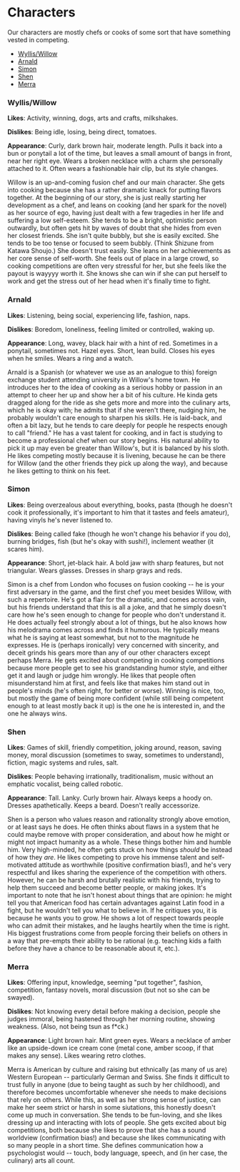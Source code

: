 Characters
===
Our characters are mostly chefs or cooks of some sort that have something vested in competing.

- [Wyllis/Willow](#wylliswillow)
- [Arnald](#arnald)
- [Simon](#simon)
- [Shen](#shen)
- [Merra](#merra)

### Wyllis/Willow
**Likes**: Activity, winning, dogs, arts and crafts, milkshakes.

**Dislikes**: Being idle, losing, being direct, tomatoes.

**Appearance**: Curly, dark brown hair, moderate length. Pulls it back into a bun or ponytail a lot of the time, but leaves a small amount of bangs in front, near her right eye. Wears a broken necklace with a charm she personally attached to it. Often wears a fashionable hair clip, but its style changes.

Willow is an up-and-coming fusion chef and our main character. She gets into cooking because she has a rather dramatic knack for putting flavors together. At the beginning of our story, she is just really starting her development as a chef, and leans on cooking (and her spark for the novel) as her source of ego, having just dealt with a few tragedies in her life and suffering a low self-esteem. She tends to be a bright, optimistic person outwardly, but often gets hit by waves of doubt that she hides from even her closest friends. She isn't quite bubbly, but she is easily excited. She tends to be too tense or focused to seem bubbly. (Think Shizune from Katawa Shoujo.) She doesn't trust easily. She leans on her achievements as her core sense of self-worth. She feels out of place in a large crowd, so cooking competitions are often very stressful for her, but she feels like the payout is wayyyy worth it. She knows she can win if she can put herself to work and get the stress out of her head when it's finally time to fight.


### Arnald
**Likes**: Listening, being social, experiencing life, fashion, naps.

**Dislikes**: Boredom, loneliness, feeling limited or controlled, waking up.

**Appearance**: Long, wavey, black hair with a hint of red. Sometimes in a ponytail, sometimes not. Hazel eyes. Short, lean build. Closes his eyes when he smiles. Wears a ring and a watch.

Arnald is a Spanish (or whatever we use as an analogue to this) foreign exchange student attending university in Willow's home town. He introduces her to the idea of cooking as a serious hobby or passion in an attempt to cheer her up and show her a bit of his culture. He kinda gets dragged along for the ride as she gets more and more into the culinary arts, which he is okay with; he admits that if she weren't there, nudging him, he probably wouldn't care enough to sharpen his skills. He is laid-back, and often a bit lazy, but he tends to care deeply for people he respects enough to call "friend." He has a vast talent for cooking, and in fact is studying to become a professional chef when our story begins. His natural ability to pick it up may even be greater than Willow's, but it is balanced by his sloth. He likes competing mostly because it is livening, because he can be there for Willow (and the other friends they pick up along the way), and because he likes getting to think on his feet.

### Simon
**Likes**: Being overzealous about everything, books, pasta (though he doesn't cook it professionally, it's important to him that it tastes and feels amateur), having vinyls he's never listened to.

**Dislikes**: Being called fake (though he won't change his behavior if you do), burning bridges, fish (but he's okay with sushi!), inclement weather (it scares him).

**Appearance**: Short, jet-black hair. A bold jaw with sharp features, but not triangular. Wears glasses. Dresses in sharp grays and reds.

Simon is a chef from London who focuses on fusion cooking -- he is your first adversary in the game, and the first chef you meet besides Willow, with such a repertoire. He's got a flair for the dramatic, and comes across vain, but his friends understand that this is all a joke, and that he simply doesn't care how he's seen enough to change for people who don't understand it. He does actually feel strongly about a lot of things, but he also knows how his melodrama comes across and finds it humorous. He typically means what he is saying at least somewhat, but not to the magnitude he expresses. He is (perhaps ironically) very concerned with sincerity, and deceit grinds his gears more than any of our other characters except perhaps Merra. He gets excited about competing in cooking competitions because more people get to see his grandstanding humor style, and either get it and laugh or judge him wrongly. He likes that people often misunderstand him at first, and feels like that makes him stand out in people's minds (he's often right, for better or worse). Winning is nice, too, but mostly the game of being more confident (while still being competent enough to at least mostly back it up) is the one he is interested in, and the one he always wins.


### Shen
**Likes**: Games of skill, friendly competition, joking around, reason, saving money, moral discussion (sometimes to sway, sometimes to understand), fiction, magic systems and rules, salt.

**Dislikes**: People behaving irrationally, traditionalism, music without an emphatic vocalist, being called robotic.

**Appearance**: Tall. Lanky. Curly brown hair. Always keeps a hoody on. Dresses apathetically. Keeps a beard. Doesn't really accessorize.

Shen is a person who values reason and rationality strongly above emotion, or at least says he does. He often thinks about flaws in a system that he could maybe remove with proper consideration, and about how he might or might not impact humanity as a whole. These things bother him and humble him. Very high-minded, he often gets stuck on how things *should* be instead of how they *are*. He likes competing to prove his immense talent and self-motivated attitude as worthwhile (positive confirmation bias!), and he's very respectful and likes sharing the experience of the competition with others. However, he can be harsh and brutally realistic with his friends, trying to help them succeed and become better people, or making jokes. It's important to note that he isn't honest about things that are opinion: he might tell you that American food has certain advantages against Latin food in a fight, but he wouldn't tell you what to believe in. If he critiques you, it is because he wants you to grow. He shows a lot of respect towards people who can admit their mistakes, and he laughs heartily when the time is right. His biggest frustrations come from people forcing their beliefs on others in a way that pre-empts their ability to be rational (e.g. teaching kids a faith before they have a chance to be reasonable about it, etc.). 


### Merra
**Likes**: Offering input, knowledge, seeming "put together", fashion, competition, fantasy novels, moral discussion (but not so she can be swayed).

**Dislikes**: Not knowing every detail before making a decision, people she judges immoral, being hastened through her morning routine, showing weakness. (Also, not being tsun as f*ck.)

**Appearance**: Light brown hair. Mint green eyes. Wears a necklace of amber like an upside-down ice cream cone (metal cone, amber scoop, if that makes any sense). Likes wearing retro clothes.

Merra is American by culture and raising but ethnically (as many of us are) Western European -- particularly German and Swiss. She finds it difficult to trust fully in anyone (due to being taught as such by her childhood), and therefore becomes uncomfortable whenever she needs to make decisions that rely on others. While this, as well as her strong sense of justice, can make her seem strict or harsh in some siutations, this honestly doesn't come up much in conversation. She tends to be fun-loving, and she likes dressing up and interacting with lots of people. She gets excited about big competitions, both because she likes to prove that she has a sound worldview (confirmation bias!) and because she likes communicating with so many people in a short time. She defines communication how a psychologist would -- touch, body language, speech, and (in her case, the culinary) arts all count.
